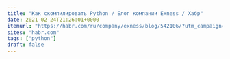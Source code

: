```yaml
---
title: "Как скомпилировать Python / Блог компании Exness / Хабр"
date: 2021-02-24T21:26:01+0000
itemurl: "https://habr.com/ru/company/exness/blog/542106/?utm_campaign=542106&utm_source=habrahabr&utm_medium=rss"
sites: "habr.com"
tags: ["python"]
draft: false
---
```

